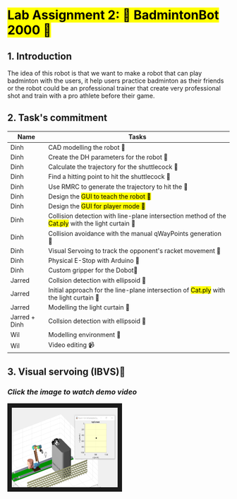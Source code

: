 # <mark>Lab Assignment 2: 🤖 BadmintonBot 2000 🏸
## 1. Introduction
The idea of this robot is that we want to make a robot that can play badminton with the users, it help users practice badminton as their friends or the robot could be an professional trainer that create very professional shot and train with a pro athlete before their game.
## 2. Task's commitment
<!-- Tables -->
|Name | Tasks      |
|-----|------------|
|Dinh |CAD modelling the robot 🤖|
|Dinh |Create the DH parameters for the robot 🤖|
|Dinh |Calculate the trajectory for the shuttlecock 🏸|
|Dinh |Find a hitting point to hit the shuttlecock 🏸|
|Dinh |Use RMRC to generate the trajectory to hit the 🏸|
|Dinh |Design the <mark>GUI to teach the robot 🏸|
|Dinh |Design the <mark>GUI for player mode 🏸|
|Dinh |Collision detection with line-plane intersection method of the <mark>Cat.ply</mark> with the light curtain :slightly_smiling_face:|
|Dinh |Collision avoidance with the manual qWayPoints generation :slightly_smiling_face:|
|Dinh |Visual Servoing to track the opponent's racket movement :slightly_smiling_face:|
|Dinh |Physical E-Stop with Arduino :slightly_smiling_face:|
|Dinh |Custom gripper for the Dobot:slightly_smiling_face:|
|Jarred |Collsion detection with ellipsoid  :slightly_smiling_face:|
|Jarred |Initial approach for the line-plane intersection of <mark>Cat.ply</mark> with the light curtain  :slightly_smiling_face:|
|Jarred |Modelling the light curtain :slightly_smiling_face:|
|Jarred + Dinh|Collsion detection with ellipsoid  :slightly_smiling_face:|
|Wil|Modelling environment :slightly_smiling_face:|
|Wil|Video editing 📹|

## 3. Visual servoing (IBVS):star2:

### *Click the image to watch demo video*
<a href="https://youtu.be/DrDGVs7FONA?si=awy3LNJqR4uLvIWU
" target="_blank"><img src="IBVS thumbnail.png" 
alt="CLick the image below to watch demo video" width="240" height="180" border="10" /></a>
